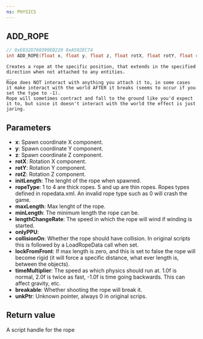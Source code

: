 ```yaml
---
ns: PHYSICS
---
```

## ADD_ROPE

```c
// 0xE832D760399EB220 0xA592EC74
int ADD_ROPE(float x, float y, float z, float rotX, float rotY, float rotZ, float maxLength, int ropeType, float initLength, float minLength, float lengthChangeRate, BOOL onlyPPU, BOOL collisionOn, BOOL lockFromFront, float timeMultiplier, BOOL breakable, Any* unkPtr);
```

```
Creates a rope at the specific position, that extends in the specified direction when not attached to any entities.  
__  
Rope does NOT interact with anything you attach it to, in some cases it make interact with the world AFTER it breaks (seems to occur if you set the type to -1).  
Rope will sometimes contract and fall to the ground like you'd expect it to, but since it doesn't interact with the world the effect is just jaring.  
```

## Parameters
* **x**: Spawn coordinate X component.
* **y**: Spawn coordinate Y component.
* **z**: Spawn coordinate Z component.
* **rotX**: Rotation X component.
* **rotY**: Rotation Y component.
* **rotZ**: Rotation Z component.
* **initLength**: The lenght of the rope when spawned.
* **ropeType**: 1 to 4 are thick ropes. 5 and up are thin ropes. Ropes types defined in ropedata.xml. An invalid rope type such as 0 will crash the game.
* **maxLength**: Max lenght of the rope. 
* **minLength**: The minimum length the rope can be.
* **lengthChangeRate**: The speed in which the rope will wind if winding is started.
* **onlyPPU**: 
* **collisionOn**: Whether the rope should have collision. In original scripts this is followed by a LoadRopeData call when set.
* **lockFromFront**: If max length is zero, and this is set to false the rope will become rigid (it will force a specific distance, what ever length is, between the objects).
* **timeMultiplier**: The speed as which physics should run at. 1.0f is normal, 2.0f is twice as fast, -1.0f is time going backwards. This can affect gravity, etc.
* **breakable**: Whether shooting the rope will break it.
* **unkPtr**: Unknown pointer, always 0 in original scrips.

## Return value
A script handle for the rope

